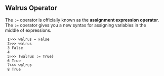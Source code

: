 
## Walrus Operator

The `:=` operator is officially known as the **assignment expression operator**. The `:=` operator gives you a new syntax for assigning variables in the middle of expressions. 

```
 1>>> walrus = False
 2>>> walrus
 3 False
 4
 5>>> (walrus := True)
 6 True
 7>>> walrus
 8 True
```
